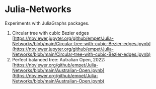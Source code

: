 # Julia-Networks
Experiments with JuliaGraphs packages.

1. Circular tree with cubic Bezier edges  [https://nbviewer.jupyter.org/github/empet/Julia-Networks/blob/main/Circular-tree-with-cubic-Bezier-edges.ipynb](https://nbviewer.jupyter.org/github/empet/Julia-Networks/blob/main/Circular-tree-with-cubic-Bezier-edges.ipynb)
2. Perfect balanced tree: Autralian Open, 2022: [https://nbviewer.org/github/empet/Julia-Networks/blob/main/Australian-Open.ipynb](https://nbviewer.org/github/empet/Julia-Networks/blob/main/Australian-Open.ipynb)
